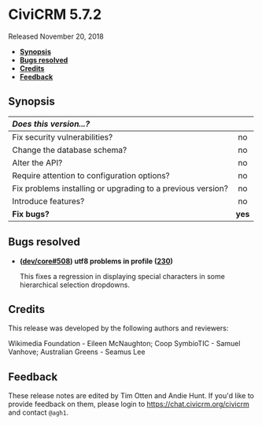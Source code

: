 # CiviCRM 5.7.2

Released November 20, 2018

- **[Synopsis](#synopsis)**
- **[Bugs resolved](#bugs)**
- **[Credits](#credits)**
- **[Feedback](#feedback)**

## <a name="synopsis"></a>Synopsis

| *Does this version...?*                                         |         |
|:--------------------------------------------------------------- |:-------:|
| Fix security vulnerabilities?                                   |   no    |
| Change the database schema?                                     |   no    |
| Alter the API?                                                  |   no    |
| Require attention to configuration options?                     |   no    |
| Fix problems installing or upgrading to a previous version?     |   no    |
| Introduce features?                                             |   no    |
| **Fix bugs?**                                                   | **yes** |

## <a name="bugs"></a>Bugs resolved

- **([dev/core#508](https://lab.civicrm.org/dev/core/issues/508)) utf8 problems
  in profile ([230](https://github.com/civicrm/civicrm-packages/pull/230))**

  This fixes a regression in displaying special characters in some hierarchical
  selection dropdowns.

## <a name="credits"></a>Credits

This release was developed by the following authors and reviewers:

Wikimedia Foundation - Eileen McNaughton; Coop SymbioTIC - Samuel Vanhove;
Australian Greens - Seamus Lee

## <a name="feedback"></a>Feedback

These release notes are edited by Tim Otten and Andie Hunt.  If you'd like to
provide feedback on them, please login to https://chat.civicrm.org/civicrm and
contact `@agh1`.

